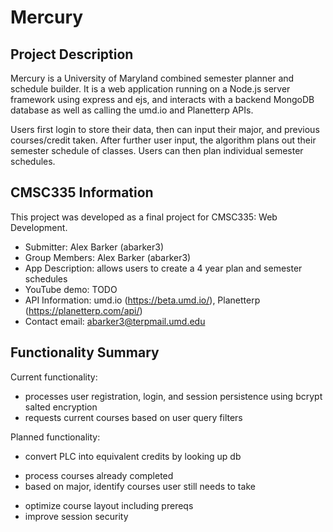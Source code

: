 # Mercury

## Project Description
Mercury is a University of Maryland combined semester planner and schedule builder. It is a web application running on a Node.js server framework using express and ejs, and interacts with a backend MongoDB database as well as calling the umd.io and Planetterp APIs.

Users first login to store their data, then can input their major, and previous courses/credit taken. After further user input, the algorithm plans out their semester schedule of classes. Users can then plan individual semester schedules.

## CMSC335 Information

This project was developed as a final project for CMSC335: Web Development.

- Submitter: Alex Barker (abarker3)
- Group Members: Alex Barker (abarker3)
- App Description: allows users to create a 4 year plan and semester schedules
- YouTube demo: TODO
- API Information: umd.io (https://beta.umd.io/), Planetterp (https://planetterp.com/api/)
- Contact email: abarker3@terpmail.umd.edu

## Functionality Summary

Current functionality:
- processes user registration, login, and session persistence using bcrypt salted encryption
- requests current courses based on user query filters

Planned functionality:
- convert PLC into equivalent credits by looking up db
* process courses already completed
* based on major, identify courses user still needs to take
- optimize course layout including prereqs
- improve session security